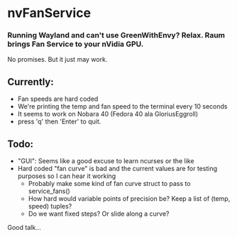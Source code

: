 # nvFanService
### Running Wayland and can't use GreenWithEnvy? Relax. Raum brings Fan Service to your nVidia GPU.
No promises. But it just may work.

## Currently:
- Fan speeds are hard coded
- We're printing the temp and fan speed to the terminal every 10 seconds
- It seems to work on Nobara 40 (Fedora 40 ala GloriusEggroll)
- press 'q' then 'Enter' to quit.

## Todo:
- "GUI": Seems like a good excuse to learn ncurses or the like
- Hard coded "fan curve" is bad and the current values are for testing purposes so I can hear it working
  - Probably make some kind of fan curve struct to pass to service_fans()
  - How hard would variable points of precision be? Keep a list of (temp, speed) tuples?
  - Do we want fixed steps? Or slide along a curve?

Good talk...
